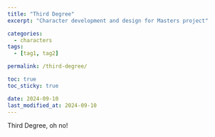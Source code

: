 ```yaml
---
title: "Third Degree"
excerpt: "Character development and design for Masters project"

categories:
  - characters
tags:
  - [tag1, tag2]

permalink: /third-degree/

toc: true
toc_sticky: true

date: 2024-09-10
last_modified_at: 2024-09-10
---
```


Third Degree, oh no!
